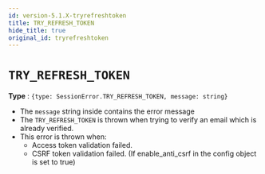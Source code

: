 ```yaml
---
id: version-5.1.X-tryrefreshtoken
title: TRY_REFRESH_TOKEN
hide_title: true
original_id: tryrefreshtoken
---
```


# ``TRY_REFRESH_TOKEN``
**Type** : ``{type: SessionError.TRY_REFRESH_TOKEN, message: string}``
- The ``message`` string inside contains the error message
- The ``TRY_REFRESH_TOKEN`` is thrown when trying to verify an email which is already verified.
- This error is thrown when:
  - Access token validation failed.
  - CSRF token validation failed. (If enable_anti_csrf in the config object is set to true)